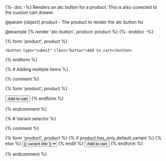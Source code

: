 {%- doc -%}
  Renders an atc button for a product. This is also conected to the custom cart drawer.

  @param {object} product - The product to render the atc button for

  @example
  {% render 'atc-button', product: product %}
{%- enddoc -%}

<atc-button>
  {% form 'product', product %}
    <input type="hidden" name="id" value="{{ product.selected_or_first_available_variant.id }}">
    <input type="hidden" name="quantity" value="1">

    <button type="submit" class="button">Add to cart</button>
  {% endform %}
</atc-button>

{% # Adding multiple items %}

{% comment %}

{% form 'product', product %}
  <input type="hidden" name="items[0][id]" value="ONE VARIANT">
  <input type="hidden" name="items[0][quantity]" value="1">
  <input type="hidden" name="items[1][id]" value="SECOND VARIANT">
  <input type="hidden" name="items[2][quantity]" value="1">

  <button type="submit" class="button">Add to cart</button>
{% endform %}

{% endcomment %}

{% # Variant selector %}

{% comment %}

{% form 'product', product %}
  {% if product.has_only_default_variant %}
    <input type="hidden" name="id" value="{{ product.selected_or_first_available_variant.id }}">
  {% else %}
    <select name="id">
      {% for variant in product.variants %}
        <option value="{{ variant.id }}">{{ variant.title }}</option>
      {% endfor %}
    </select>
  {% endif %}
  <button type="submit" class="button">Add to cart</button>
{% endform %}

{% endcomment %}